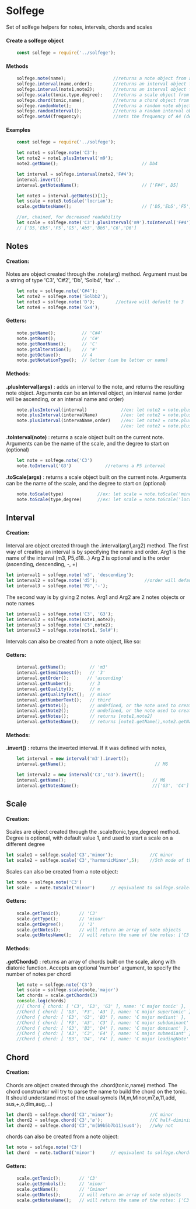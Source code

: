 # Solfege

Set of solfege helpers for notes, intervals, chords and scales

#### Create a solfege object
```javascript
    const solfege = require('../solfege');
```
#### Methods
```javascript
    solfege.note(name);                  //returns a note object from a name
    solfege.interval(name,order);        //returns an interval object from a name and order
    solfege.interval(note1,note2);       //returns an interval object from 2 notes
    solfege.scale(tonic,type,degree);    //returns a scale object from a note, a scale name, and a degree (optional)
    solfege.chord(tonic,name);           //returns a chord object from a note, and a chord name
    solfege.randomNote();                //returns a random note object
    solfege.randomInterval();            //returns a random interval object
    solfege.setA4(frequency);            //sets the frequency of A4 (default: 440Hz)
```

#### Examples
```javascript
    const solfege = require('../solfege');

    let note1 = solfege.note('C3');
    let note2 = note1.plusInterval('m9');
    note2.getName();                                // Db4

    let interval = solfege.interval(note2,'F#4');
    interval.invert();
    interval.getNotesName();                        // ['F#4', D5]

    let note3 = interval.getNotes()[1];
    let scale = note3.toScale('locrian');
    scale.getNotesName();                           // ['D5,'Eb5','F5','G5','Ab5','Bb5','C6','D6']

    //or, chained, for decreased readability
    let scale = solfege.note('C3').plusInterval('m9').toInterval('F#4').invert().getNotes()[1].toScale('locrian').getNotesName();
    // ['D5,'Eb5','F5','G5','Ab5','Bb5','C6','D6']

```

## Notes
#### Creation:
Notes are object created through the .note(arg) method.
Argument must be a string of type 'C3', 'C#2', 'Db', 'Solb4', 'fax' ...

```javascript
    let note = solfege.note('C#4');
    let note2 = solfege.note('Solbb2');
    let note3 = solfege.note('D');        //octave will default to 3
    let note4 = solfege.note('Gx4');      
```

#### Getters:
```javascript
    note.getName();          // 'C#4'
    note.getRoot();          // 'C#'
    note.getRootName();      // 'C'
    note.getAlteration();    // '#'
    note.getOctave();        // 4
    note.getNotationType();  // letter (can be letter or name)
```
#### Methods:
**.plusInterval(args)** : adds an interval to the note, and returns the resulting note object.
Arguments can be an interval object, an interval name (order will be ascending, or an interval name and order)
```javascript
    note.plusInterval(interval)             //ex: let note2 = note.plusInterval(intervalObject) 
    note.plusInterval(intervalName)         //ex: let note2 = note.plusInterval('P5') 
    note.plusInterval(intervaName,order)    //ex: let note2 = note.plusInterval('P5', 'descending') 
                                            //ex: let note2 = note.plusInterval('P5', '-') 
```
**.toInterval(note)** : returns a scale object built on the current note.
Arguments can be the name of the scale, and the degree to start on (optional)
```javascript
    let note = solfege.note('C3')
    note.toInterval('G3')             //returns a P5 interval 
```

**.toScale(args)** : returns a scale object built on the current note.
Arguments can be the name of the scale, and the degree to start on (optional)
```javascript
    note.toScale(type)             //ex: let scale = note.toScale('minor') 
    note.toScale(type,degree)      //ex: let scale = note.toScale('locrian',5) 
```

## Interval
#### Creation:
Interval are object created through the .interval(arg1,arg2) method.
The first way of creating an interval is by specifying the name and order.
Arg1 is the name of the interval (m3, P5,d18...)
Arg 2 is optional and is the order (ascending, descending, -, +)

```javascript
let interval1 = solfege.note('m3', 'descending');
let interval2 = solfege.note('d5');                  //order will default to ascending
let interval3 = solfege.note('P8','-');
```

The second way is by giving 2 notes.
Arg1 and Arg2 are 2 notes objects or note names
```javascript
let interval1 = solfege.note('C3', 'G3');
let interval2 = solfege.note(note1,note2);
let interval3 = solfege.note('C3',note2);
let interval3 = solfege.note(note1,'Sol#');
```
Intervals can also be created from a note object, like so: 


#### Getters:
```javascript
    interval.getName();         // 'm3'
    interval.getSemitonest();   // '3'
    interval.getOrder();       // 'ascending'
    interval.getNumber();       // 3
    interval.getQuality();      // m
    interval.getQualityText();  // minor
    interval.getNumberText();   // third
    interval.getNote1();        // undefined, or the note used to create the interval
    interval.getNote2();        // undefined, or the note used to create the interval
    interval.getNotes();        // returns [note1,note2]
    interval.getNotesName();    // returns [note1.getName(),note2.getName()]
```

#### Methods:
**.invert()** : returns the inverted interval. If it was defined with notes, 

```javascript
    let interval = new interval('m3').invert();  
    interval.getName();                                  // M6     

    let interval2 = new interval('C3','G3').invert();   
    interval.getName();                                 // M6    
    interval.getNotesName();                            //['G3', 'C4']
```

## Scale
#### Creation:
Scales are object created through the .scale(tonic,type,degree) method.
Degree is optional, with default value 1, and used to start a scale on a different degree

```javascript
let scale1 = solfege.scale('C3','minor');              //C minor
let scale2 = solfege.scale('C3','harmonicMinor',5);    //5th mode of the harmonic minor: C phrygian dominant
```

Scales can also be created from a note object:

```javascript
let note = solfege.note('C3')
let scale  = note.toScale('minor')      // equivalent to solfege.scale('C3','minor')
```

#### Getters:
```javascript
    scale.getTonic();       // 'C3'
    scale.getType();        // 'minor'
    scale.getDegree();      // '1'
    scale.getNotes();       // will return an array of note objects
    scale.getNotesName();   // will return the name of the notes: ['C3','D3','Eb3','D3','G3','Ab3','Bb3','C4']

```

#### Methods:
**.getChords()** : returns an array of chords built on the scale, along with diatonic function.
Accepts an optional 'number' argument, to specify the number of notes per chord

```javascript
    let note = solfege.note('C3')
    let scale = solfege.scale(note,'major')
    let chords = scale.getChords(3)   
    console.log(chords)    
    //[ Chord { chord: [ 'C3', 'E3', 'G3' ], name: 'C major tonic' },
    //Chord { chord: [ 'D3', 'F3', 'A3' ], name: 'C major supertonic' },
    //Chord { chord: [ 'E3', 'G3', 'B3' ], name: 'C major mediant' },
    //Chord { chord: [ 'F3', 'A3', 'C3' ], name: 'C major subdominant' },
    //Chord { chord: [ 'G3', 'B3', 'D4' ], name: 'C major dominant' },
    //Chord { chord: [ 'A3', 'C3', 'E4' ], name: 'C major submediant' },
    //Chord { chord: [ 'B3', 'D4', 'F4' ], name: 'C major leadingNote' } ]                    
```

## Chord
#### Creation:
Chords are object created through the .chord(tonic,name) method.
The chord constructor will try to parse the name to build the chord on the tonic.
It should understand most of the usual symols (M,m,Minor,m7,ø,11,add, sus,+,o,dim,aug,...)

```javascript
let chord1 = solfege.chord('C3','minor');              //C minor
let chord2 = solfege.chord('C3','ø');                  //C half-diminished
let chord2 = solfege.chord('C3','m(b9b5b7b11)sus4');   //why not
```

chords can also be created from a note object:

```javascript
let note = solfege.note('C3')
let chord  = note.toChord('minor')      // equivalent to solfege.chord('C3','minor')
```

#### Getters:
```javascript
    scale.getTonic();       // 'C3'
    scale.getSymbols();     // 'minor'
    scale.getName();        // 'Cminor'
    scale.getNotes();       // will return an array of note objects
    scale.getNotesName();   // will return the name of the notes: ['C3','Eb3','Bb3']

```

